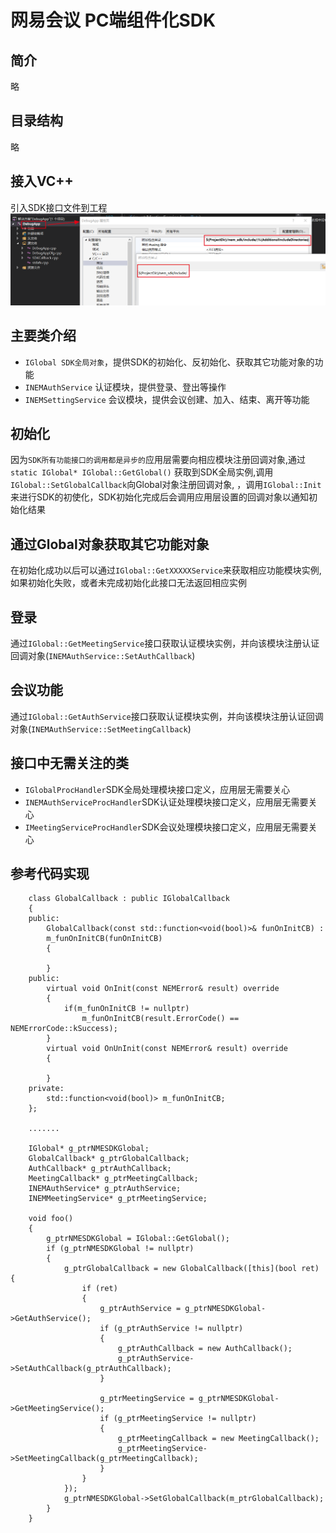 ﻿# 网易会议 PC端组件化SDK
## 简介
略
## 目录结构
略

## 接入VC++
引入SDK接口文件到工程  
![include](docimage/include.png)
## 主要类介绍
 - `IGlobal SDK全局对象`，提供SDK的初始化、反初始化、获取其它功能对象的功能
 - `INEMAuthService` 认证模块，提供登录、登出等操作
 - `INEMSettingService` 会议模块，提供会议创建、加入、结束、离开等功能
## 初始化
因为`SDK所有功能接口的调用都是异步的`应用层需要向相应模块注册回调对象,通过 `static IGlobal* IGlobal::GetGlobal()` 获取到SDK全局实例,调用`IGlobal::SetGlobalCallback`向Global对象注册回调对象,
，调用`IGlobal::Init`来进行SDK的初使化，SDK初始化完成后会调用应用层设置的回调对象以通知初始化结果
## 通过Global对象获取其它功能对象
在初始化成功以后可以通过`IGlobal::GetXXXXXService`来获取相应功能模块实例,如果初始化失败，或者未完成初始化此接口无法返回相应实例        
## 登录
通过`IGlobal::GetMeetingService`接口获取认证模块实例，并向该模块注册认证回调对象(`INEMAuthService::SetAuthCallback`)
## 会议功能
通过`IGlobal::GetAuthService`接口获取认证模块实例，并向该模块注册认证回调对象(`INEMAuthService::SetMeetingCallback`)
## 接口中无需关注的类
- `IGlobalProcHandler`SDK全局处理模块接口定义，应用层无需要关心
- `INEMAuthServiceProcHandler`SDK认证处理模块接口定义，应用层无需要关心
- `IMeetingServiceProcHandler`SDK会议处理模块接口定义，应用层无需要关心
## 参考代码实现
        class GlobalCallback : public IGlobalCallback
        {
        public:
            GlobalCallback(const std::function<void(bool)>& funOnInitCB) :
            m_funOnInitCB(funOnInitCB)
            {

            }
        public:
            virtual void OnInit(const NEMError& result) override
            {
                if(m_funOnInitCB != nullptr)
                    m_funOnInitCB(result.ErrorCode() == NEMErrorCode::kSuccess);
            }
            virtual void OnUnInit(const NEMError& result) override
            {

            }
        private:
            std::function<void(bool)> m_funOnInitCB;
        };

        .......

        IGlobal* g_ptrNMESDKGlobal;
	    GlobalCallback* g_ptrGlobalCallback;
        AuthCallback* g_ptrAuthCallback;
        MeetingCallback* g_ptrMeetingCallback;
        INEMAuthService* g_ptrAuthService;
        INEMMeetingService* g_ptrMeetingService;

        void foo()
        {
            g_ptrNMESDKGlobal = IGlobal::GetGlobal();
	        if (g_ptrNMESDKGlobal != nullptr)
            {
		        g_ptrGlobalCallback = new GlobalCallback([this](bool ret) {
                    if (ret)
                    {
                        g_ptrAuthService = g_ptrNMESDKGlobal->GetAuthService();
                        if (g_ptrAuthService != nullptr)
                        {
                            g_ptrAuthCallback = new AuthCallback();
                            g_ptrAuthService->SetAuthCallback(g_ptrAuthCallback);
                        }		

                        g_ptrMeetingService = g_ptrNMESDKGlobal->GetMeetingService();
                        if (g_ptrMeetingService != nullptr)
                        {
                            g_ptrMeetingCallback = new MeetingCallback();
                            g_ptrMeetingService->SetMeetingCallback(g_ptrMeetingCallback);
                        }				
                    }
                });
		        g_ptrNMESDKGlobal->SetGlobalCallback(m_ptrGlobalCallback);		
	        }
        }
